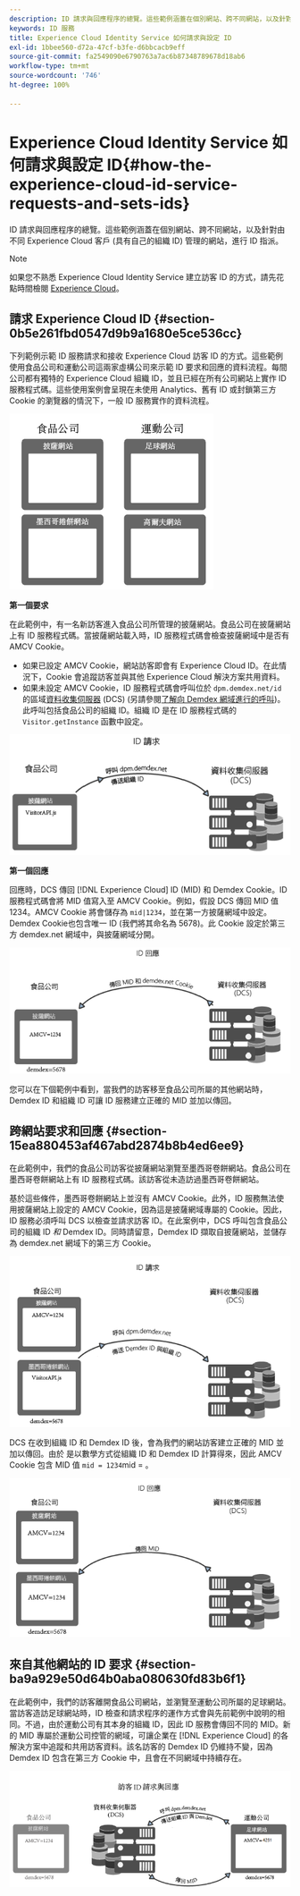 ```yaml
---
description: ID 請求與回應程序的總覽。這些範例涵蓋在個別網站、跨不同網站，以及針對由不同 Experience Cloud 客戶 (具有自己的組織 ID) 管理的網站，進行 ID 指派。
keywords: ID 服務
title: Experience Cloud Identity Service 如何請求與設定 ID
exl-id: 1bbee560-d72a-47cf-b3fe-d6bbcacb9eff
source-git-commit: fa2549090e6790763a7ac6b87348789678d18ab6
workflow-type: tm+mt
source-wordcount: '746'
ht-degree: 100%

---
```


# Experience Cloud Identity Service 如何請求與設定 ID{#how-the-experience-cloud-id-service-requests-and-sets-ids}

ID 請求與回應程序的總覽。這些範例涵蓋在個別網站、跨不同網站，以及針對由不同 Experience Cloud 客戶 (具有自己的組織 ID) 管理的網站，進行 ID 指派。

>[!NOTE]
>
>如果您不熟悉 Experience Cloud Identity Service 建立訪客 ID 的方式，請先花點時間檢閱 [Experience Cloud](../introduction/cookies.md)。

## 請求 Experience Cloud ID {#section-0b5e261fbd0547d9b9a1680e5ce536cc}

下列範例示範 ID 服務請求和接收 Experience Cloud 訪客 ID 的方式。這些範例使用食品公司和運動公司這兩家虛構公司來示範 ID 要求和回應的資料流程。每間公司都有獨特的 Experience Cloud 組織 ID，並且已經在所有公司網站上實作 ID 服務程式碼。這些使用案例會呈現在未使用 Analytics、舊有 ID 或封鎖第三方 Cookie 的瀏覽器的情況下，一般 ID 服務實作的資料流程。

![](assets/sample_sites.png)

**第一個要求**

在此範例中，有一名新訪客進入食品公司所管理的披薩網站。食品公司在披薩網站上有 ID 服務程式碼。當披薩網站載入時，ID 服務程式碼會檢查披薩網域中是否有 AMCV Cookie。

* 如果已設定 AMCV Cookie，網站訪客即會有 Experience Cloud ID。在此情況下，Cookie 會追蹤訪客並與其他 Experience Cloud 解決方案共用資料。
* 如果未設定 AMCV Cookie，ID 服務程式碼會呼叫位於 `dpm.demdex.net/id` 的區域[資料收集伺服器](https://experienceleague.adobe.com/docs/analytics/technotes/rdc/regional-data-collection.html?lang=zh-Hant) (DCS) (另請參閱[了解向 Demdex 網域進行的呼叫](https://experienceleague.adobe.com/docs/audience-manager/user-guide/reference/demdex-calls.html?lang=zh-Hant))。此呼叫包括食品公司的組織 ID。組織 ID 是在 ID 服務程式碼的 `Visitor.getInstance` 函數中設定。

![](assets/request1.png)

**第一個回應**

回應時，DCS 傳回 [!DNL Experience Cloud] ID (MID) 和 Demdex Cookie。ID 服務程式碼會將 MID 值寫入至 AMCV Cookie。例如，假設 DCS 傳回 MID 值 1234。AMCV Cookie 將會儲存為 `mid|1234`，並在第一方披薩網域中設定。Demdex Cookie也包含唯一 ID (我們將其命名為 5678)。此 Cookie 設定於第三方 demdex.net 網域中，與披薩網域分開。

![](assets/response1.png)

您可以在下個範例中看到，當我們的訪客移至食品公司所屬的其他網站時，Demdex ID 和組織 ID 可讓 ID 服務建立正確的 MID 並加以傳回。

## 跨網站要求和回應 {#section-15ea880453af467abd2874b8b4ed6ee9}

在此範例中，我們的食品公司訪客從披薩網站瀏覽至墨西哥卷餅網站。食品公司在墨西哥卷餅網站上有 ID 服務程式碼。該訪客從未造訪過墨西哥卷餅網站。

基於這些條件，墨西哥卷餅網站上並沒有 AMCV Cookie。此外，ID 服務無法使用披薩網站上設定的 AMCV Cookie，因為這是披薩網域專屬的 Cookie。因此，ID 服務必須呼叫 DCS 以檢查並請求訪客 ID。在此案例中，DCS 呼叫包含食品公司的組織 ID *和* Demdex ID。同時請留意，Demdex ID 擷取自披薩網站，並儲存為 demdex.net 網域下的第三方 Cookie。

![](assets/request2.png)

DCS 在收到組織 ID 和 Demdex ID 後，會為我們的網站訪客建立正確的 MID 並加以傳回。由於 是以數學方式從組織 ID 和 Demdex ID 計算得來，因此 AMCV Cookie 包含 MID 值 `mid = 1234`mid = 。

![](assets/response2.png)

## 來自其他網站的 ID 要求 {#section-ba9a929e50d64b0aba080630fd83b6f1}

在此範例中，我們的訪客離開食品公司網站，並瀏覽至運動公司所屬的足球網站。當訪客造訪足球網站時，ID 檢查和請求程序的運作方式會與先前範例中說明的相同。不過，由於運動公司有其本身的組織 ID，因此 ID 服務會傳回不同的 MID。新的 MID 專屬於運動公司控管的網域，可讓企業在 [!DNL Experience Cloud] 的各解決方案中追蹤和共用訪客資料。該名訪客的 Demdex ID 仍維持不變，因為 Demdex ID 包含在第三方 Cookie 中，且會在不同網域中持續存在。

![](assets/req_resp.png)
